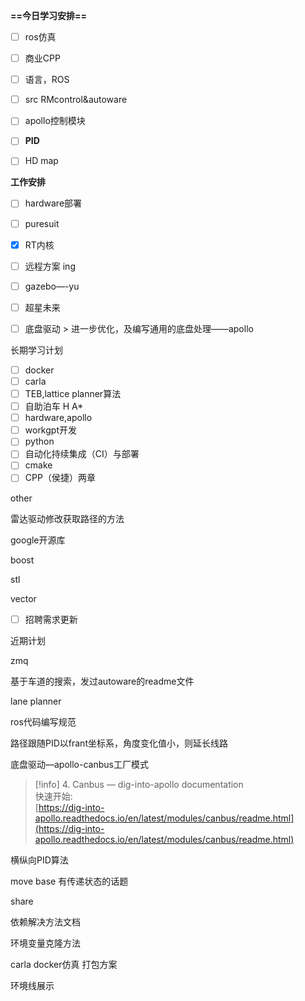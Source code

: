 **==今日学习安排==**

- [ ] ros仿真
- [ ] 商业CPP
- [ ] 语言，ROS
- [ ] src RMcontrol&autoware
- [ ] apollo控制模块
- [ ] **PID**
- [ ] HD map

  

**工作安排**

- [ ] hardware部署
- [ ] puresuit
- [x] RT内核
- [ ] 远程方案 ing
- [ ] gazebo—-yu
- [ ] 超星未来
- [ ] 底盘驱动 > 进一步优化，及编写通用的底盘处理——apollo

  

长期学习计划

- [ ] docker
- [ ] carla
- [ ] TEB,lattice planner算法
- [ ] 自助泊车 H A*
- [ ] hardware,apollo
- [ ] workgpt开发
- [ ] python
- [ ] 自动化持续集成（CI）与部署
- [ ] cmake
- [ ] CPP（侯捷）两章

other

雷达驱动修改获取路径的方法

google开源库

boost

stl

vector

- [ ] 招聘需求更新

近期计划

zmq

基于车道的搜索，发过autoware的readme文件

lane planner

ros代码编写规范

路径跟随PID以frant坐标系，角度变化值小，则延长线路

底盘驱动—apollo-canbus工厂模式

> [!info] 4. Canbus — dig-into-apollo documentation  
> 快速开始:  
> [https://dig-into-apollo.readthedocs.io/en/latest/modules/canbus/readme.html](https://dig-into-apollo.readthedocs.io/en/latest/modules/canbus/readme.html)  

横纵向PID算法

move base 有传递状态的话题

  

share

依赖解决方法文档

环境变量克隆方法

carla docker仿真 打包方案

环境线展示